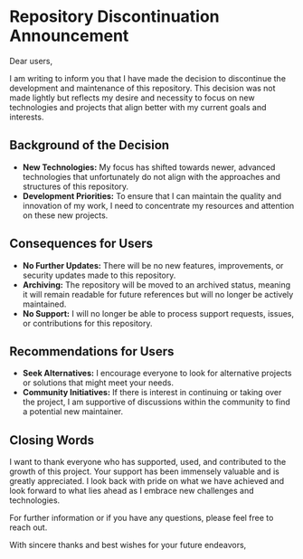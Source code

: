 # Repository Discontinuation Announcement

Dear users,

I am writing to inform you that I have made the decision to discontinue the development and maintenance of this repository. This decision was not made lightly but reflects my desire and necessity to focus on new technologies and projects that align better with my current goals and interests.

## Background of the Decision

- **New Technologies:** My focus has shifted towards newer, advanced technologies that unfortunately do not align with the approaches and structures of this repository.
- **Development Priorities:** To ensure that I can maintain the quality and innovation of my work, I need to concentrate my resources and attention on these new projects.

## Consequences for Users

- **No Further Updates:** There will be no new features, improvements, or security updates made to this repository.
- **Archiving:** The repository will be moved to an archived status, meaning it will remain readable for future references but will no longer be actively maintained.
- **No Support:** I will no longer be able to process support requests, issues, or contributions for this repository.

## Recommendations for Users

- **Seek Alternatives:** I encourage everyone to look for alternative projects or solutions that might meet your needs.
- **Community Initiatives:** If there is interest in continuing or taking over the project, I am supportive of discussions within the community to find a potential new maintainer.

## Closing Words

I want to thank everyone who has supported, used, and contributed to the growth of this project. Your support has been immensely valuable and is greatly appreciated. I look back with pride on what we have achieved and look forward to what lies ahead as I embrace new challenges and technologies.

For further information or if you have any questions, please feel free to reach out.

With sincere thanks and best wishes for your future endeavors,
